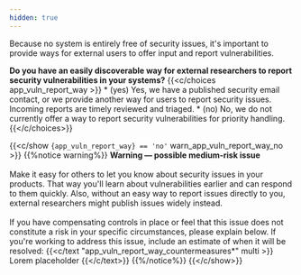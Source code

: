 ```yaml
---
hidden: true
---
```

Because no system is entirely free of security issues, it's important to provide ways for external users to offer input and report vulnerabilities.

**Do you have an easily discoverable way for external researchers to report security vulnerabilities in your systems?**
{{<c/choices app_vuln_report_way >}}
    * (yes) Yes, we have a published security email contact, or we provide another way for users to report security issues. Incoming reports are timely reviewed and triaged.
    * (no) No, we do not currently offer a way to report security vulnerabilities for priority handling.
{{</c/choices>}}


{{<c/show `{app_vuln_report_way} == 'no'` warn_app_vuln_report_way_no >}}
{{%notice warning%}}
**Warning — possible medium-risk issue**\
\
Make it easy for others to let you know about security issues in your products. That way you'll learn about vulnerabilities earlier and can respond to them quickly. Also, without an easy way to report issues directly to you, external researchers might publish issues widely instead.
\
\
If you have compensating controls in place or feel that this issue does not constitute a risk in your specific circumstances, please explain below. If you're working to address this issue, include an estimate of when it will be resolved:
{{<c/text "app_vuln_report_way_countermeasures*" multi >}}
Lorem placeholder
{{</c/text>}}
{{%/notice%}}
{{</c/show>}}